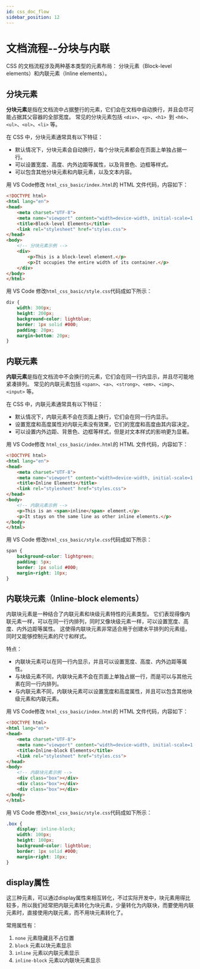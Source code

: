 ```yaml
---
id: css_doc_flow
sidebar_position: 12
---
```


# 文档流程--分块与内联

CSS 的文档流程涉及两种基本类型的元素布局：
分块元素（Block-level elements）和内联元素（Inline elements）。

## 分块元素

**分块元素**是指在文档流中占据整行的元素，它们会在文档中自动换行，并且会尽可能占据其父容器的全部宽度。
常见的分块元素包括 `<div>`、`<p>`、`<h1> `到 `<h6>`、`<ul>`、`<ol>`、`<li>` 等。

在 CSS 中，分块元素通常具有以下特征：

- 默认情况下，分块元素会自动换行，每个分块元素都会在页面上单独占据一行。
- 可以设置宽度、高度、内外边距等属性，以及背景色、边框等样式。
- 可以包含其他分块元素和内联元素，以及文本内容。

用 VS Code修改 `html_css_basic/index.html`的 HTML 文件代码，内容如下：

```html title="index.html"
<!DOCTYPE html>
<html lang="en">
<head>
    <meta charset="UTF-8">
    <meta name="viewport" content="width=device-width, initial-scale=1.0">
    <title>Block-level Elements</title>
    <link rel="stylesheet" href="styles.css">   
</head>
<body>
    <!-- 分块元素示例 -->
    <div>
        <p>This is a block-level element.</p>
        <p>It occupies the entire width of its container.</p>
    </div>
</body>
</html>
```

用 VS Code 修改`html_css_basic/style.css`代码成如下所示：

```css title="style.css"
div {
    width: 300px;
    height: 200px;
    background-color: lightblue;
    border: 1px solid #000;
    padding: 20px;
    margin-bottom: 20px;
}
```

## 内联元素

**内联元素**是指在文档流中不会换行的元素，它们会在同一行内显示，并且尽可能地紧凑排列。
常见的内联元素包括 `<span>`、`<a>`、`<strong>`、`<em>`、`<img>`、`<input>` 等。

在 CSS 中，内联元素通常具有以下特征：

- 默认情况下，内联元素不会在页面上换行，它们会在同一行内显示。
- 设置宽度和高度属性对内联元素没有效果，它们的宽度和高度由其内容决定。
- 可以设置内外边距、背景色、边框等样式，但是对文本样式的影响更为显著。


用 VS Code修改 `html_css_basic/index.html`的 HTML 文件代码，内容如下：

```html title="index.html"
<!DOCTYPE html>
<html lang="en">
<head>
    <meta charset="UTF-8">
    <meta name="viewport" content="width=device-width, initial-scale=1.0">
    <title>Inline Elements</title>
    <link rel="stylesheet" href="styles.css">   
</head>
<body>
    <!-- 内联元素示例 -->
    <p>This is an <span>inline</span> element.</p>
    <p>It stays on the same line as other inline elements.</p>
</body>
</html>

```

用 VS Code 修改`html_css_basic/style.css`代码成如下所示：

```css title="style.css"
span {
    background-color: lightgreen;
    padding: 5px;
    border: 1px solid #000;
    margin-right: 10px;
}
```


## 内联块元素（Inline-block elements）

内联块元素是一种结合了内联元素和块级元素特性的元素类型。
它们表现得像内联元素一样，可以在同一行内排列，同时又像块级元素一样，可以设置宽度、高度、内外边距等属性。
这使得内联块元素非常适合用于创建水平排列的元素组，同时又能够控制元素的尺寸和样式。

特点：
- 内联块元素可以在同一行内显示，并且可以设置宽度、高度、内外边距等属性。
- 与块级元素不同，内联块元素不会在页面上单独占据一行，而是可以与其他元素在同一行内排列。
- 与内联元素不同，内联块元素可以设置宽度和高度属性，并且可以包含其他块级元素和内联元素。


用 VS Code修改 `html_css_basic/index.html`的 HTML 文件代码，内容如下：

```html title="index.html"
<!DOCTYPE html>
<html lang="en">
<head>
    <meta charset="UTF-8">
    <meta name="viewport" content="width=device-width, initial-scale=1.0">
    <title>Inline-block Elements</title>
    <link rel="stylesheet" href="styles.css">   
</head>
<body>
    <!-- 内联块元素示例 -->
    <div class="box"></div>
    <div class="box"></div>
    <div class="box"></div>
</body>
</html>
```

用 VS Code 修改`html_css_basic/style.css`代码成如下所示：

```css title="style.css"
.box {
    display: inline-block;
    width: 100px;
    height: 100px;
    background-color: lightblue;
    border: 1px solid #000;
    margin-right: 10px;
}
```

## display属性

这三种元素，可以通过display属性来相互转化，不过实际开发中，块元素用得比较多，所以我们经常把内联元素转化为块元素，少量转化为内联块，而要使用内联元素时，直接使用内联元素，而不用块元素转化了。

常用属性有：

1. `none` 元素隐藏且不占位置
2. `block` 元素以块元素显示
3. `inline` 元素以内联元素显示
4. `inline-block` 元素以内联块元素显示